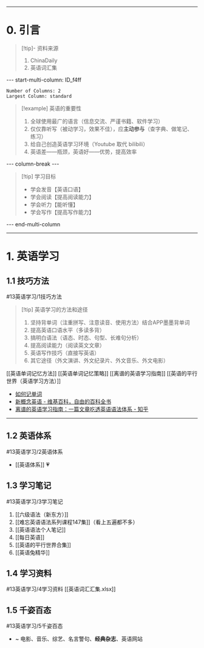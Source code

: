 ```table-of-contents
```
---
# 0. 引言
> [!tip]- 资料来源
> 1. ChinaDaily 
> 2. 英语词汇集 


--- start-multi-column: ID_f4ff
```column-settings
Number of Columns: 2
Largest Column: standard
```

> [!example] 英语的重要性
> 1. 全球使用最广的语言（信息交流、严谨书籍、软件学习）
> 2. 仅仅靠听写（被动学习，效果不佳），应**主动参与**（查字典、做笔记、练习）
> 3. 给自己创造英语学习环境（Youtube 取代 bilibili）
> 4. 英语差——瓶颈，英语好——优势，提高效率

--- column-break ---

> [!tip] 学习目标 
> - 学会发音【英语口语】
> - 学会阅读【提高阅读能力】
> - 学会听力【能听懂】
> - 学会写作【提高写作能力】

--- end-multi-column





---
# 1. 英语学习 
## 1.1 技巧方法
#13英语学习/1技巧方法
> [!tip] 英语学习的方法和途径
> 1. 坚持背单词（注重拼写、注意读音、使用方法）结合APP墨墨背单词
> 2. 提高英语口语水平（多读多背）
> 3. 搞明白语法（语态、时态、句型、长难句分析）
> 4. 提高阅读能力（阅读英文文章）
> 5. 英语写作技巧（直接写英语）
> 6. 其它途径（外文演讲、外文纪录片、外文音乐、外文电影）

[[英语单词记忆方法]] 
[[英语单词记忆策略]] 
[[离谱的英语学习指南]] 
[[英语的平行世界（英语学习方法）]]
- [如何记单词](https://www.youtube.com/watch?v=JuoqE2lpRUM)
-  [新概念英语 - 维基百科，自由的百科全书](https://zh.wikipedia.org/zh-cn/%E6%96%B0%E6%A6%82%E5%BF%B5%E8%8B%B1%E8%AF%AD)
- [离谱的英语学习指南：一篇文章吃透英语语法体系 - 知乎](https://zhuanlan.zhihu.com/p/681215354)
----
## 1.2 英语体系
#13英语学习/2英语体系
- [[英语体系]] 💗
## 1.3 学习笔记
#13英语学习/3学习笔记
1. [[六级语法（新东方）]]
2. [[难忘英语语法系列课程147集]]（看上五遍都不多）
3. [[英语语法个人笔记]]
4. [[每日英语]]
5. [[英语的平行世界合集]]
6. [[英语兔精华]]
## 1.4 学习资料 
#13英语学习/4学习资料
[[英语词汇汇集.xlsx]]

## 1.5 千姿百态 
#13英语学习/5千姿百态
- ~ 电影、音乐、综艺、名言警句、**经典杂志**、英语网站 



